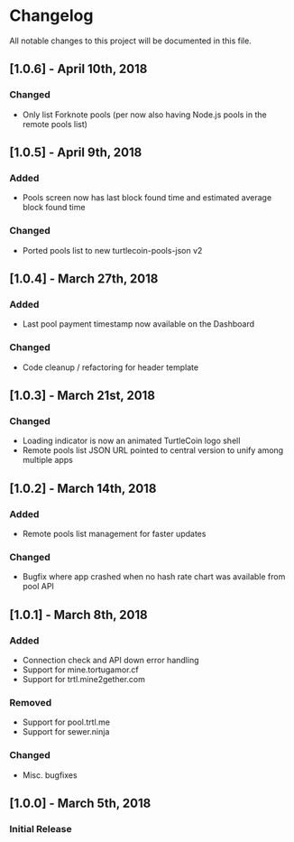 # Changelog
All notable changes to this project will be documented in this file.

## [1.0.6] - April 10th, 2018

### Changed
- Only list Forknote pools (per now also having Node.js pools in the remote pools list)

## [1.0.5] - April 9th, 2018

### Added
- Pools screen now has last block found time and estimated average block found time

### Changed
- Ported pools list to new turtlecoin-pools-json v2

## [1.0.4] - March 27th, 2018

### Added
- Last pool payment timestamp now available on the Dashboard

### Changed
- Code cleanup / refactoring for header template

## [1.0.3] - March 21st, 2018

### Changed
- Loading indicator is now an animated TurtleCoin logo shell
- Remote pools list JSON URL pointed to central version to unify among multiple apps

## [1.0.2] - March 14th, 2018
### Added
- Remote pools list management for faster updates

### Changed
- Bugfix where app crashed when no hash rate chart was available from pool API

## [1.0.1] - March 8th, 2018
### Added
- Connection check and API down error handling
- Support for mine.tortugamor.cf
- Support for trtl.mine2gether.com

### Removed
- Support for pool.trtl.me
- Support for sewer.ninja

### Changed
- Misc. bugfixes

## [1.0.0] - March 5th, 2018
### Initial Release